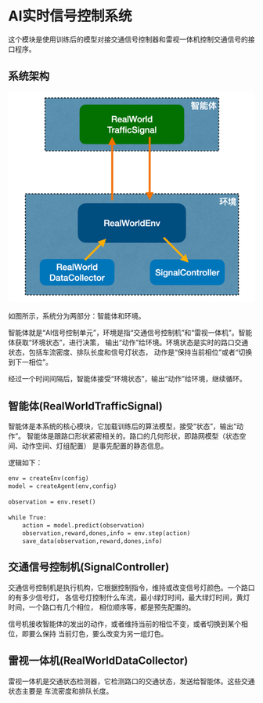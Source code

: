 # AI实时信号控制系统

这个模块是使用训练后的模型对接交通信号控制器和雷视一体机控制交通信号的接口程序。

## 系统架构

![img.png](img.png)

如图所示，系统分为两部分：智能体和环境。

智能体就是“AI信号控制单元”，环境是指“交通信号控制机”和“雷视一体机”。智能体获取“环境状态”，进行决策，
输出“动作”给环境。环境状态是实时的路口交通状态，包括车流密度、排队长度和信号灯状态，
动作是“保持当前相位”或者“切换到下一相位”。

经过一个时间间隔后，智能体接受“环境状态”，输出“动作”给环境，继续循环。

## 智能体(RealWorldTrafficSignal)

智能体是本系统的核心模块，它加载训练后的算法模型，接受“状态”，输出“动作”。
智能体是跟路口形状紧密相关的。路口的几何形状，即路网模型（状态空间、动作空间、灯组配置）
是事先配置的静态信息。

逻辑如下：

``` 
env = createEnv(config)
model = createAgent(env,config)

observation = env.reset()

while True:
    action = model.predict(observation)
    observation,reward,dones,info = env.step(action)
    save_data(observation,reward,dones,info)

```

## 交通信号控制机(SignalController)

交通信号控制机是执行机构，它根据控制指令，维持或改变信号灯颜色。一个路口的有多少信号灯，
各信号灯控制什么车流，最小绿灯时间，最大绿灯时间，黄灯时间，一个路口有几个相位，
相位顺序等，都是预先配置的。

信号机接收智能体的发出的动作，或者维持当前的相位不变，或者切换到某个相位，即要么保持
当前灯色，要么改变为另一组灯色。

## 雷视一体机(RealWorldDataCollector)

雷视一体机是交通状态检测器，它检测路口的交通状态，发送给智能体。这些交通状态主要是
车流密度和排队长度。

